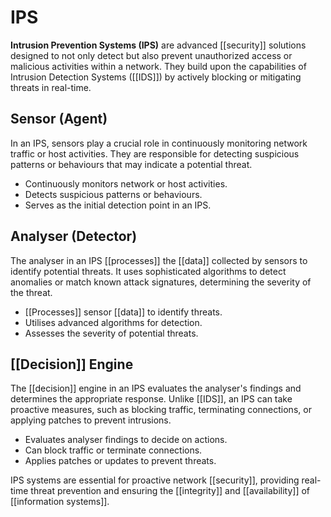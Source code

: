# IPS

**Intrusion Prevention Systems (IPS)** are advanced [[security]] solutions designed to not only detect but also prevent unauthorized access or malicious activities within a network. They build upon the capabilities of Intrusion Detection Systems ([[IDS]]) by actively blocking or mitigating threats in real-time.

## Sensor (Agent)
In an IPS, sensors play a crucial role in continuously monitoring network traffic or host activities. They are responsible for detecting suspicious patterns or behaviours that may indicate a potential threat.

- Continuously monitors network or host activities.
- Detects suspicious patterns or behaviours.
- Serves as the initial detection point in an IPS.

## Analyser (Detector)
The analyser in an IPS [[processes]] the [[data]] collected by sensors to identify potential threats. It uses sophisticated algorithms to detect anomalies or match known attack signatures, determining the severity of the threat.

- [[Processes]] sensor [[data]] to identify threats.
- Utilises advanced algorithms for detection.
- Assesses the severity of potential threats.

## [[Decision]] Engine
The [[decision]] engine in an IPS evaluates the analyser's findings and determines the appropriate response. Unlike [[IDS]], an IPS can take proactive measures, such as blocking traffic, terminating connections, or applying patches to prevent intrusions.

- Evaluates analyser findings to decide on actions.
- Can block traffic or terminate connections.
- Applies patches or updates to prevent threats.

IPS systems are essential for proactive network [[security]], providing real-time threat prevention and ensuring the [[integrity]] and [[availability]] of [[information systems]].